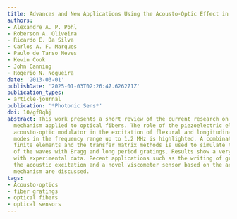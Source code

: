 ```yaml
---
title: Advances and New Applications Using the Acousto-Optic Effect in Optical Fibers
authors:
- Alexandre A. P. Pohl
- Roberson A. Oliveira
- Ricardo E. Da Silva
- Carlos A. F. Marques
- Paulo de Tarso Neves
- Kevin Cook
- John Canning
- Rogério N. Nogueira
date: '2013-03-01'
publishDate: '2025-01-03T02:26:47.626271Z'
publication_types:
- article-journal
publication: '*Photonic Sens*'
doi: 10/gf8qhj
abstract: This work presents a short review of the current research on the acousto-optic
  mechanism applied to optical fibers. The role of the piezoelectric element and the
  acousto-optic modulator in the excitation of flexural and longitudinal acoustic
  modes in the frequency range up to 1.2 MHz is highlighted. A combination of the
  finite elements and the transfer matrix methods is used to simulate the interaction
  of the waves with Bragg and long period gratings. Results show a very good agreement
  with experimental data. Recent applications such as the writing of gratings under
  the acoustic excitation and a novel viscometer sensor based on the acousto-optic
  mechanism are discussed.
tags:
- Acousto-optics
- fiber gratings
- optical fibers
- optical sensors
---
```

